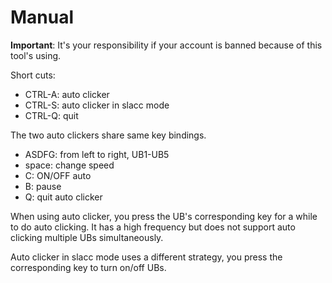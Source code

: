 # Manual

__Important__: It's your responsibility if your account is banned
because of this tool's using.

Short cuts:

+ CTRL-A: auto clicker
+ CTRL-S: auto clicker in slacc mode
+ CTRL-Q: quit

The two auto clickers share same key bindings.

+ ASDFG: from left to right, UB1-UB5
+ space: change speed
+ C: ON/OFF auto
+ B: pause
+ Q: quit auto clicker

When using auto clicker, you press the UB's corresponding key for a while
to do auto clicking.  It has a high frequency but does not support auto clicking
multiple UBs simultaneously.

Auto clicker in slacc mode uses a different strategy, you press the corresponding key
to turn on/off UBs. 

